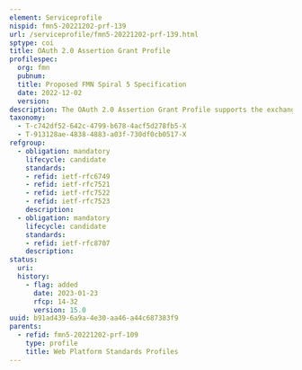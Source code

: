```yaml
---
element: Serviceprofile
nispid: fmn5-20221202-prf-139
url: /serviceprofile/fmn5-20221202-prf-139.html
sptype: coi
title: OAuth 2.0 Assertion Grant Profile
profilespec:
  org: fmn
  pubnum: 
  title: Proposed FMN Spiral 5 Specification
  date: 2022-12-02
  version: 
description: The OAuth 2.0 Assertion Grant Profile supports the exchange of SAML 2.0 or JWT assertions for Access Tokens to be used to access federated protected resources (i.e. REST-based web services)
taxonomy:
  - T-c742df52-642c-4799-b678-4acf5d278fb5-X
  - T-913128ae-4838-4883-a03f-730df0cb0517-X
refgroup:
  - obligation: mandatory
    lifecycle: candidate
    standards: 
    - refid: ietf-rfc6749
    - refid: ietf-rfc7521
    - refid: ietf-rfc7522
    - refid: ietf-rfc7523
    description: 
  - obligation: mandatory
    lifecycle: candidate
    standards: 
    - refid: ietf-rfc8707
    description: 
status:
  uri: 
  history: 
    - flag: added
      date: 2023-01-23
      rfcp: 14-32
      version: 15.0
uuid: b91ad439-6a9a-4e30-aa46-a44c687383f9
parents:
  - refid: fmn5-20221202-prf-109
    type: profile
    title: Web Platform Standards Profiles
---
```

